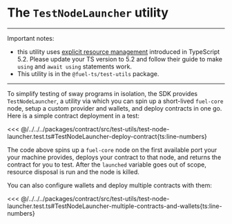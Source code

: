 # The `TestNodeLauncher` utility

---

Important notes:

- this utility uses [explicit resource management](https://devblogs.microsoft.com/typescript/announcing-typescript-5-2/#using-declarations-and-explicit-resource-management) introduced in TypeScript 5.2.
  Please update your TS version to 5.2 and follow their guide to make `using` and `await using` statements work.
- This utility is in the `@fuel-ts/test-utils` package.

---

To simplify testing of sway programs in isolation, the SDK provides `TestNodeLauncher`, a utility via which you can spin up a short-lived `fuel-core` node, setup a custom provider and wallets, and deploy contracts in one go.
Here is a simple contract deployment in a test:

<<< @/../../../packages/contract/src/test-utils/test-node-launcher.test.ts#TestNodeLauncher-deploy-contract{ts:line-numbers}

The code above spins up a `fuel-core` node on the first available port your your machine provides, deploys your contract to that node, and returns the contract for you to test. After the `launched` variable goes out of scope, resource disposal is run and the node is killed.

You can also configure wallets and deploy multiple contracts with them:

<<< @/../../../packages/contract/src/test-utils/test-node-launcher.test.ts#TestNodeLauncher-multiple-contracts-and-wallets{ts:line-numbers}
